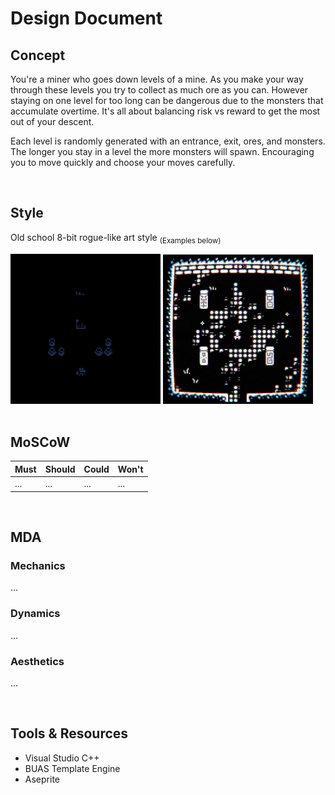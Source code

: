 # Design Document

## Concept

You're a miner who goes down levels of a mine.
As you make your way through these levels you try to collect as much ore as you can.
However staying on one level for too long can be dangerous due to the monsters that accumulate overtime.
It's all about balancing risk vs reward to get the most out of your descent.

Each level is randomly generated with an entrance, exit, ores, and monsters.
The longer you stay in a level the more monsters will spawn.
Encouraging you to move quickly and choose your moves carefully.

<br>

## Style

Old school 8-bit rogue-like art style <sub>(Examples below)</sub>

<div>
  <img src="./assets/pork.gif" width=240px>
  <img src="./assets/stray.gif" width=240px>
</div>

<br>

## MoSCoW

| Must        | Should      | Could       | Won't       |
| ----------- | ----------- | ----------- | ----------- |
| ...         | ...         | ...         | ...         |

<br>

## MDA

### Mechanics

...

### Dynamics

...

### Aesthetics

...

<br>

## Tools & Resources

- Visual Studio C++
- BUAS Template Engine
- Aseprite
